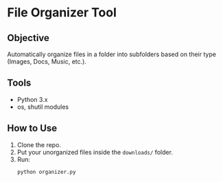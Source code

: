 #  File Organizer Tool

## Objective
Automatically organize files in a folder into subfolders based on their type (Images, Docs, Music, etc.).

##  Tools
- Python 3.x
- os, shutil modules

##  How to Use
1. Clone the repo.
2. Put your unorganized files inside the `downloads/` folder.
3. Run:
   ```bash
   python organizer.py
